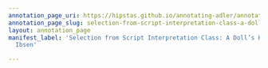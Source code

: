 ```yaml
---
annotation_page_uri: https://hipstas.github.io/annotating-adler/annotations/selection-from-script-interpretation-class-a-doll-s-house-by-henrik-ibsen-canvas-1-body-language.json
annotation_page_slug: selection-from-script-interpretation-class-a-doll-s-house-by-henrik-ibsen-canvas-1-body-language
layout: annotation_page
manifest_label: 'Selection from Script Interpretation Class: A Doll’s House by Henrik
  Ibsen'

---
```

